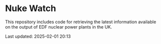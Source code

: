 # Nuke Watch

This repository includes code for retrieving the latest information available on the output of EDF nuclear power plants in the UK.

Last updated: 2025-02-01 20:13